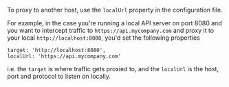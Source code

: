 
To proxy to another host, use the `localUrl` property in the configuration file.

For example, in the case you're running a local API server on port 8080 and you want to intercept traffic to `https://api.mycompany.com` and proxy it to your local `http://localhost:8080`, you'd set the following properties

```
target: 'http://localhost:8080',
localUrl: 'https://api.mycompany.com'
```

i.e. the `target` is where traffic gets proxied to, and the `localUrl` is the host, port and protocol to listen on locally.
